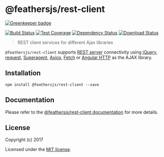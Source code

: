# @feathersjs/rest-client

[![Greenkeeper badge](https://badges.greenkeeper.io/feathersjs/rest-client.svg)](https://greenkeeper.io/)

[![Build Status](https://travis-ci.org/feathersjs/rest-client.png?branch=master)](https://travis-ci.org/feathersjs/rest-client)
[![Test Coverage](https://codeclimate.com/github/feathersjs/rest-client/badges/coverage.svg)](https://codeclimate.com/github/feathersjs/rest-client/coverage)
[![Dependency Status](https://img.shields.io/david/feathersjs/rest-client.svg?style=flat-square)](https://david-dm.org/feathersjs/rest-client)
[![Download Status](https://img.shields.io/npm/dm/feathers-rest-client.svg?style=flat-square)](https://www.npmjs.com/package/feathers-rest-client)

> REST client services for different Ajax libraries

`@feathersjs/rest-client` supports [REST server](https://docs.feathersjs.com/api/rest.html#server) connectivity using [jQuery](https://jquery.com/), [request](https://github.com/request/request), [Superagent](http://visionmedia.github.io/superagent/), [Axios](https://github.com/mzabriskie/axios), [Fetch](https://facebook.github.io/react-native/docs/network.html) or [Angular HTTP](https://angularjs.org/) as the AJAX library.

## Installation

```
npm install @feathersjs/rest-client --save
```

## Documentation

Please refer to the [@feathersjs/rest-client documentation](https://docs.feathersjs.com/api/rest.html#client) for more details.

## License

Copyright (c) 2017

Licensed under the [MIT license](LICENSE).
